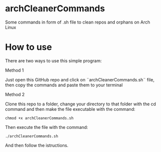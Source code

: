 # archCleanerCommands
Some commands in form of .sh file to clean repos and orphans on Arch Linux


# How to use
There are two ways to use this simple program:

  Method 1
 
  Just open this GitHub repo and click on ¨archCleanerCommands.sh¨ file, then copy the commands and paste them to your terminal
    
    
  
  Method 2
  
  Clone this repo to a folder, change your directory to that folder with the cd command and then make the file executable with the command:
    
    chmod +x archCleanerCommands.sh
                        
  Then execute the file with the command:
 
    ./archCleanerCommands.sh

  And then follow the istructions.

